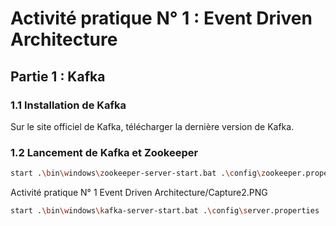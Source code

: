 # Activité pratique N° 1 : Event Driven Architecture

## Partie 1 : Kafka

### 1.1 Installation de Kafka
Sur le site officiel de Kafka, télécharger la dernière version de Kafka. 

### 1.2 Lancement de Kafka et Zookeeper

```bash
start .\bin\windows\zookeeper-server-start.bat .\config\zookeeper.properties
```
Activité pratique N° 1  Event Driven Architecture/Capture2.PNG
```bash
start .\bin\windows\kafka-server-start.bat .\config\server.properties
```

